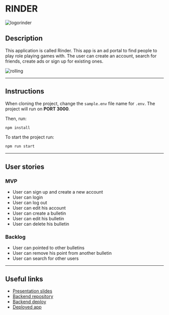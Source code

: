 # RINDER

![logorinder](logogreenbig.png)

## Description

This application is called Rinder. This app is an ad portal to find people to play role playing games with. The user can create an account, search for friends, create ads or sign up for existing ones.

![rolling](https://gifdb.com/images/high/dice-roll-dungeons-and-dragons-animation-k2x5zaykndribsui.gif)

---

## Instructions

When cloning the project, change the <code>sample.env</code> file name for <code>.env</code>. The project will run on **PORT 3000**.

Then, run:

```bash
npm install
```

To start the project run:

```bash
npm run start
```

---

## User stories

### MVP

- User can sign up and create a new account
- User can login
- User can log out
- User can edit his account
- User can create a bulletin
- User can edit his bulletin
- User can delete his bulletin

### Backlog

- User can pointed to other bulletins
- User can remove his point from another bulletin
- User can search for other users

---

## Useful links

- [Presentation slides](https://slides.com/d/atB2mZw/live)
- [Backend repository](https://github.com/ZillionTrout/RINDER-Backend)
- [Backend deploy](https://rinder.fly.dev/)
- [Deployed app](https://rollrinder.netlify.app/)
